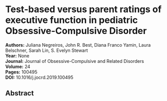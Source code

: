 # Test-based versus parent ratings of executive function in pediatric Obsessive-Compulsive Disorder

**Authors:** Juliana Negreiros, John R. Best, Diana Franco Yamin, Laura Belschner, Sarah Lin, S. Evelyn Stewart  
**Year:** None  
**Journal:** Journal of Obsessive-Compulsive and Related Disorders  
**Volume:** 24  
**Pages:** 100495  
**DOI:** 10.1016/j.jocrd.2019.100495  

## Abstract


